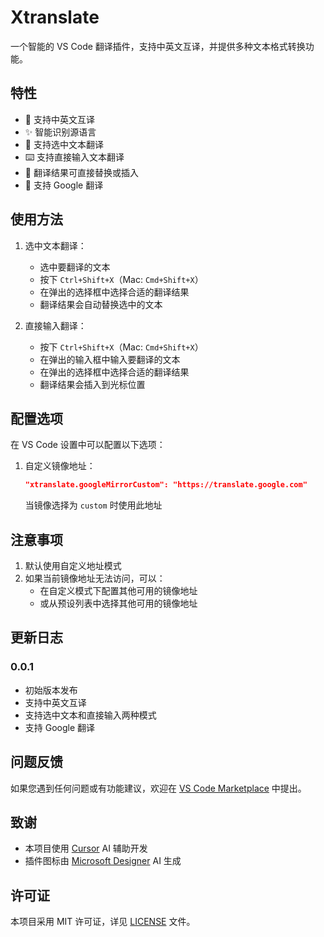 # Xtranslate

一个智能的 VS Code 翻译插件，支持中英文互译，并提供多种文本格式转换功能。

## 特性

- 🔄 支持中英文互译
- ✨ 智能识别源语言
- 📝 支持选中文本翻译
- ⌨️ 支持直接输入文本翻译
- 🎯 翻译结果可直接替换或插入
- 🔧 支持 Google 翻译

## 使用方法

1. 选中文本翻译：
   - 选中要翻译的文本
   - 按下 `Ctrl+Shift+X`（Mac: `Cmd+Shift+X`）
   - 在弹出的选择框中选择合适的翻译结果
   - 翻译结果会自动替换选中的文本

2. 直接输入翻译：
   - 按下 `Ctrl+Shift+X`（Mac: `Cmd+Shift+X`）
   - 在弹出的输入框中输入要翻译的文本
   - 在弹出的选择框中选择合适的翻译结果
   - 翻译结果会插入到光标位置

## 配置选项

在 VS Code 设置中可以配置以下选项：

1. 自定义镜像地址：
   ```json
   "xtranslate.googleMirrorCustom": "https://translate.google.com"
   ```
   当镜像选择为 `custom` 时使用此地址

## 注意事项

1. 默认使用自定义地址模式
2. 如果当前镜像地址无法访问，可以：
   - 在自定义模式下配置其他可用的镜像地址
   - 或从预设列表中选择其他可用的镜像地址

## 更新日志

### 0.0.1
- 初始版本发布
- 支持中英文互译
- 支持选中文本和直接输入两种模式
- 支持 Google 翻译

## 问题反馈

如果您遇到任何问题或有功能建议，欢迎在 [VS Code Marketplace](https://marketplace.visualstudio.com/items/yuunie.xtranslate/reviews) 中提出。

## 致谢

- 本项目使用 [Cursor](https://cursor.sh/) AI 辅助开发
- 插件图标由 [Microsoft Designer](https://designer.microsoft.com/) AI 生成

## 许可证

本项目采用 MIT 许可证，详见 [LICENSE](LICENSE) 文件。 